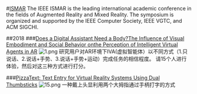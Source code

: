 #[ISMAR](https://www.ismar2018.org/main_about/index.html)
The IEEE ISMAR is the leading international academic conference in the fields of Augmented Reality and Mixed Reality. The symposium is organized and supported by the IEEE Computer Society, IEEE VGTC, and ACM SIGCHI.

##2018
###[Does a Digital Assistant Need a Body?The Influence of Visual Embodiment and Social Behavior onthe Perception of Intelligent Virtual Agents in AR](https://ieeexplore.ieee.org/abstract/document/8613756)
<img src="https://i.loli.net/2019/03/11/5c85cfcf129dd.png" alt="1.png" title="1.png" />
研究用户对AR环境下IVA(虚拟智能体）以不同方式（1.只说话、2.说话+手势、3.说话+手势+运动）完成任务的相信程度。
请15个人进行体验，然后对这三种方式进行打分。

###[PizzaText: Text Entry for Virtual Reality Systems Using Dual Thumbsticks](https://ieeexplore.ieee.org/document/8456570)
<img src="https://i.loli.net/2019/03/20/5c91f0cb1184b.png" alt="15.png" title="15.png" />
一种戴上头显利用两个大拇指通过手柄打字的方式